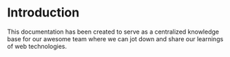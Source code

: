 # Introduction

This documentation has been created to serve as a centralized knowledge base for our awesome team where we can jot down and share our learnings of web technologies.



